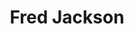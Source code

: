 ---
short_name: fredjackson
title: Fred Jackson
position: SLLET Student
linkedin: fred-jackson-a11524225
photo: /images/Fred.jpg
---